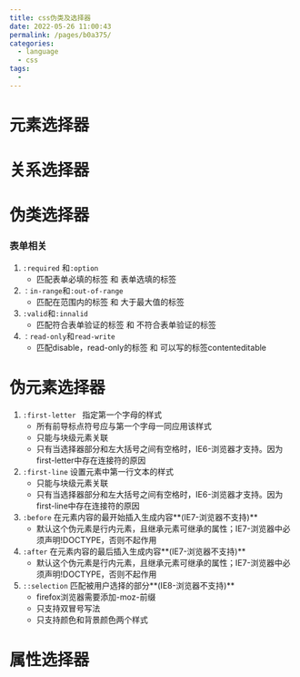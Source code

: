 ```yaml
---
title: css伪类及选择器
date: 2022-05-26 11:00:43
permalink: /pages/b0a375/
categories:
  - language
  - css
tags:
  - 
---
```

# 元素选择器

# 关系选择器













# 伪类选择器

### 表单相关

1. `:required` 和`:option`
   - 匹配表单必填的标签 和 表单选填的标签
2. `：in-range`和`:out-of-range`
   - 匹配在范围内的标签 和 大于最大值的标签
3. `:valid`和`:innalid`
   - 匹配符合表单验证的标签 和 不符合表单验证的标签
4. `：read-only`和`read-write`
   - 匹配disable，read-only的标签 和 可以写的标签contenteditable





# 伪元素选择器

1. `:first-letter ` 指定第一个字母的样式
   - 所有前导标点符号应与第一个字母一同应用该样式
   - 只能与块级元素关联
   - 只有当选择器部分和左大括号之间有空格时，IE6-浏览器才支持。因为first-letter中存在连接符的原因
2. `:first-line` 设置元素中第一行文本的样式
   - 只能与块级元素关联
   - 只有当选择器部分和左大括号之间有空格时，IE6-浏览器才支持。因为first-line中存在连接符的原因
3. `:before` 在元素内容的最开始插入生成内容**(IE7-浏览器不支持)**
   - 默认这个伪元素是行内元素，且继承元素可继承的属性；IE7-浏览器中必须声明!DOCTYPE，否则不起作用
4. `:after` 在元素内容的最后插入生成内容**(IE7-浏览器不支持)**
   - 默认这个伪元素是行内元素，且继承元素可继承的属性；IE7-浏览器中必须声明!DOCTYPE，否则不起作用
5. `::selection` 匹配被用户选择的部分**(IE8-浏览器不支持)**
   - firefox浏览器需要添加-moz-前缀
   - 只支持双冒号写法
   - 只支持颜色和背景颜色两个样式





# 属性选择器<Vssue :title="$title" />
